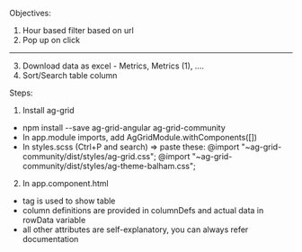 Objectives:

  1. Hour based filter based on url
  2. Pop up on click
  ------------
  3. Download data as excel - Metrics, Metrics (1), ....
  4. Sort/Search table column


Steps:

1. Install ag-grid
  - npm install --save ag-grid-angular ag-grid-community
  - In app.module imports, add AgGridModule.withComponents([])
  - In styles.scss (Ctrl+P and search) => paste these:
      @import "~ag-grid-community/dist/styles/ag-grid.css";
      @import "~ag-grid-community/dist/styles/ag-theme-balham.css";

2. In app.component.html
  - <ag-grid-angular> tag is used to show table
  - column definitions are provided in columnDefs and actual data in rowData variable
  - all other attributes are self-explanatory, you can always refer documentation
